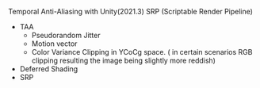Temporal Anti-Aliasing with Unity(2021.3) SRP (Scriptable Render Pipeline)

* TAA
  * Pseudorandom Jitter
  * Motion vector
  * Color Variance Clipping in YCoCg space. ( in certain scenarios RGB clipping resulting the image being slightly more reddish)
* Deferred Shading
* SRP


